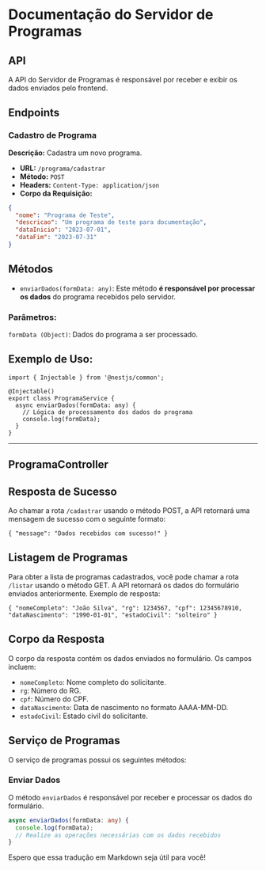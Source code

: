 # Documentação do Servidor de Programas

## API

A API do Servidor de Programas é responsável por receber e exibir os dados enviados pelo frontend.

## Endpoints

### Cadastro de Programa

**Descrição:** Cadastra um novo programa.

- **URL:** `/programa/cadastrar`
- **Método:** `POST`
- **Headers:** `Content-Type: application/json`
- **Corpo da Requisição:**

```json
{
  "nome": "Programa de Teste",
  "descricao": "Um programa de teste para documentação",
  "dataInicio": "2023-07-01",
  "dataFim": "2023-07-31"
}
```

## Métodos
- ``enviarDados(formData: any)``: Este método **é responsável por processar os dados** do programa recebidos pelo servidor.

### Parâmetros:

``formData (Object)``: Dados do programa a ser processado.

## Exemplo de Uso:


```tsx
import { Injectable } from '@nestjs/common';

@Injectable()
export class ProgramaService {
  async enviarDados(formData: any) {
    // Lógica de processamento dos dados do programa
    console.log(formData);
  }
}

```

---

## ProgramaController

## Resposta de Sucesso

Ao chamar a rota `/cadastrar` usando o método POST, a API retornará uma mensagem de sucesso com o seguinte formato:

```
{ "message": "Dados recebidos com sucesso!" }
```

## Listagem de Programas

Para obter a lista de programas cadastrados, você pode chamar a rota `/listar` usando o método GET. A API retornará os dados do formulário enviados anteriormente. Exemplo de resposta:

```
{ "nomeCompleto": "João Silva", "rg": 1234567, "cpf": 12345678910, "dataNascimento": "1990-01-01", "estadoCivil": "solteiro" }
```

## Corpo da Resposta

O corpo da resposta contém os dados enviados no formulário. Os campos incluem:

- `nomeCompleto`: Nome completo do solicitante.
- `rg`: Número do RG.
- `cpf`: Número do CPF.
- `dataNascimento`: Data de nascimento no formato AAAA-MM-DD.
- `estadoCivil`: Estado civil do solicitante.

## Serviço de Programas

O serviço de programas possui os seguintes métodos:

### Enviar Dados

O método `enviarDados` é responsável por receber e processar os dados do formulário.

```typescript
async enviarDados(formData: any) {
  console.log(formData);
  // Realize as operações necessárias com os dados recebidos
}
```

Espero que essa tradução em Markdown seja útil para você!